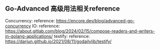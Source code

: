 ## Go-Advanced 高级用法相关reference

Concurrency: reference: https://encore.dev/blog/advanced-go-concurrency
IO: reference: https://about.gitlab.com/blog/2024/02/15/compose-readers-and-writers-in-golang-applications/
testify: reference: https://darjun.github.io/2021/08/11/godailylib/testify/